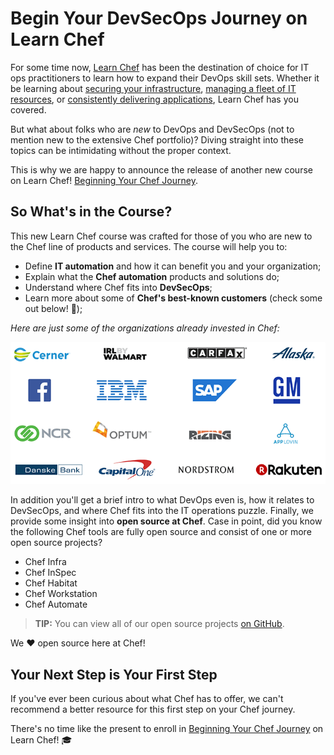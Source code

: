 # Begin Your DevSecOps Journey on Learn Chef

For some time now, [Learn Chef](https://learn.chef.io/) has been the destination of choice for IT ops practitioners to learn how to expand their DevOps skill sets. Whether it be learning about [securing your infrastructure](https://learn.chef.io/courses/course-v1:chef+Automate101+Perpetual/about), [managing a fleet of IT resources](https://learn.chef.io/courses/course-v1:chef+Infra101+perpetual/about), or [consistently delivering applications](https://learn.chef.io/courses/course-v1:chef+Habitat101+Perpetual/about), Learn Chef has you covered.

But what about folks who are *new* to DevOps and DevSecOps (not to mention new to the extensive Chef portfolio)? Diving straight into these topics can be intimidating without the proper context.

This is why we are happy to announce the release of another new course on Learn Chef! [Beginning Your Chef Journey](https://learn.chef.io/courses/course-v1:chef+Chef101+Perpetual/about).

## So What's in the Course?

This new Learn Chef course was crafted for those of you who are new to the Chef line of products and services. The course will help you to:

- Define **IT automation** and how it can benefit you and your organization;
- Explain what the **Chef automation** products and solutions do;
- Understand where Chef fits into **DevSecOps**;
- Learn more about some of **Chef's best-known customers** (check some out below! 🧐);

*Here are just some of the organizations already invested in Chef:*

![chef customers](chef-customers.png)

In addition you'll get a brief intro to what DevOps even is, how it relates to DevSecOps, and where Chef fits into the IT operations puzzle. Finally, we provide some insight into **open source at Chef**. Case in point, did you know the following Chef tools are fully open source and consist of one or more open source projects?

- Chef Infra
- Chef InSpec
- Chef Habitat
- Chef Workstation
- Chef Automate

> **TIP:** You can view all of our open source projects [on GitHub](https://github.com/chef/).

We ❤️ open source here at Chef!

## Your Next Step is Your First Step

If you've ever been curious about what Chef has to offer, we can't recommend a better resource for this first step on your Chef journey.

There's no time like the present to enroll in [Beginning Your Chef Journey](https://learn.chef.io/courses/course-v1:chef+Chef101+Perpetual/about) on Learn Chef! 🎓